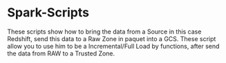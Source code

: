 # Spark-Scripts

These scripts show how to bring the data from a Source in this case Redshift, send this data to a Raw Zone in paquet into a GCS.
These script allow you to use him to be a Incremental/Full Load by functions, after send the data from RAW to a Trusted Zone.

